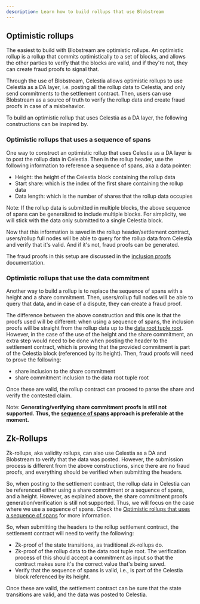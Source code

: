 ```yaml
---
description: Learn how to build rollups that use Blobstream
---
```


## Optimistic rollups

The easiest to build with Blobstream are optimistic rollups. An optimistic rollup is a rollup that commits optimistically to a set of blocks, and allows the other parties to verify that the blocks are valid, and if they're not, they can create fraud proofs to signal that.

Through the use of Blobstream, Celestia allows optimistic rollups to use Celestia as a DA layer, i.e. posting all the rollup data to Celestia, and only send commitments to the settlement contract. Then, users can use Blobstream as a source of truth to verify the rollup data and create fraud proofs in case of a misbehavior.

To build an optimistic rollup that uses Celestia as a DA layer, the following constructions can be inspired by.

### Optimistic rollups that uses a sequence of spans

One way to construct an optimistic rollup that uses Celestia as a DA layer is to post the rollup data in Celestia. Then in the rollup header, use the following information to reference a sequence of spans, aka a data pointer:

- Height: the height of the Celestia block containing the rollup data
- Start share: which is the index of the first share containing the rollup data
- Data length: which is the number of shares that the rollup data occupies

Note: If the rollup data is submitted in multiple blocks, the above sequence of spans can be generalized to include multiple blocks. For simplicity, we will stick with the data only submitted to a single Celestia block.

Now that this information is saved in the rollup header/settlement contract, users/rollup full nodes will be able to query for the rollup data from Celestia and verify that it's valid. And if it's not, fraud proofs can be generated.

The fraud proofs in this setup are discussed in the [inclusion proofs](https://github.com/celestiaorg/blobstream-contracts/blob/master/docs/inclusion-proofs.md) documentation.

### Optimistic rollups that use the data commitment

Another way to build a rollup is to replace the sequence of spans with a height and a share commitment. Then, users/rollup full nodes will be able to query that data, and in case of a dispute, they can create a fraud proof.

The difference between the above construction and this one is that the proofs used will be different: when using a sequence of spans, the inclusion proofs will be straight from the rollup data up to the [data root tuple root](https://github.com/celestiaorg/blobstream-contracts/blob/master/README.md#how-it-works). However, in the case of the use of the height and the share commitment, an extra step would need to be done when posting the header to the settlement contract, which is proving that the provided commitment is part of the Celestia block (referenced by its height). Then, fraud proofs will need to prove the following:

- share inclusion to the share commitment
- share commitment inclusion to the data root tuple root

Once these are valid, the rollup contract can proceed to parse the share and verify the contested claim.

Note: **Generating/verifying share commitment proofs is still not supported. Thus, the [sequence of spans](#optimistic-rollups-that-uses-a-sequence-of-spans) approach is preferable at the moment.**

## Zk-Rollups

Zk-rollups, aka validity rollups, can also use Celestia as a DA and Blobstream to verify that the data was posted. However, the submission process is different from the above constructions, since there are no fraud proofs, and everything should be verified when submitting the headers.

So, when posting to the settlement contract, the rollup data in Celestia can be referenced either using a share commitment or a sequence of spans, and a height. However, as explained above, the share commitment proofs generation/verification is still not supported. Thus, we will focus on the case where we use a sequence of spans. Check the [Optimistic rollups that uses a sequence of spans](#optimistic-rollups-that-uses-a-sequence-of-spans) for more information.

So, when submitting the headers to the rollup settlement contract, the settlement contract will need to verify the following:

- Zk-proof of the state transitions, as traditional zk-rollups do.
- Zk-proof of the rollup data to the data root tuple root. The verification process of this should accept a commitment as input so that the contract makes sure it's the correct value that's being saved.
- Verify that the sequence of spans is valid, i.e., is part of the Celestia block referenced by its height.

Once these are valid, the settlement contract can be sure that the state transitions are valid, and the data was posted to Celestia.
